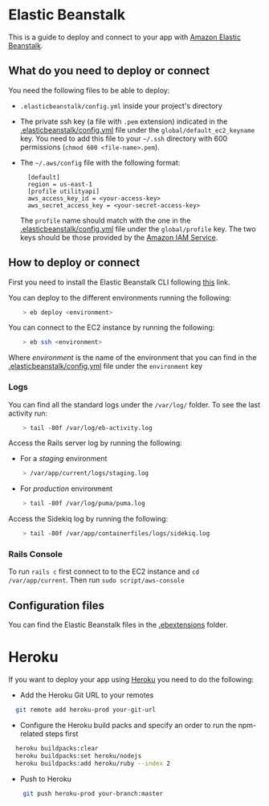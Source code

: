 # Elastic Beanstalk

This is a guide to deploy and connect to your app with [Amazon Elastic Beanstalk](http://docs.aws.amazon.com/elasticbeanstalk/latest/dg/Welcome.html).

## What do you need to deploy or connect

You need the following files to be able to deploy:
  - `.elasticbeanstalk/config.yml` inside your project's directory
  - The private ssh key (a file with `.pem` extension) indicated in the [.elasticbeanstalk/config.yml](.elasticbeanstalk/config.yml) file under the `global/default_ec2_keyname` key. You need to add this file to your `~/.ssh` directory with 600 permissions (`chmod 600 <file-name>.pem`).
  - The `~/.aws/config` file with the following format:

    ```
      [default]
      region = us-east-1
      [profile utilityapi]
      aws_access_key_id = <your-access-key>
      aws_secret_access_key = <your-secret-access-key>
    ```
    The `profile` name should match with the one in the [.elasticbeanstalk/config.yml](.elasticbeanstalk/config.yml) file under the `global/profile` key. The two keys should be those provided by the [Amazon IAM Service](https://aws.amazon.com/documentation/iam/).

## How to deploy or connect

First you need to install the Elastic Beanstalk CLI following [this](http://docs.aws.amazon.com/elasticbeanstalk/latest/dg/eb-cli3-install.html) link.

You can deploy to the different environments running the following:

```bash
    > eb deploy <environment>
```

You can connect to the EC2 instance by running the following:

```bash
    > eb ssh <environment>
```

Where *environment* is the name of the environment that you can find in the [.elasticbeanstalk/config.yml](.elasticbeanstalk/config.yml) file under the `environment` key

### Logs

You can find all the standard logs under the `/var/log/` folder. To see the last activity run:

```bash
    > tail -80f /var/log/eb-activity.log
```

Access the Rails server log by running the following:

- For a _staging_ environment

```bash
    > /var/app/current/logs/staging.log
```

- For _production_ environment

```bash
    > tail -80f /var/log/puma/puma.log
```

Access the Sidekiq log by running the following:

```bash
    > tail -80f /var/app/containerfiles/logs/sidekiq.log
```

### Rails Console

To run `rails c` first connect to to the EC2 instance and `cd /var/app/current`. Then run `sudo script/aws-console`

## Configuration files

You can find the Elastic Beanstalk files in the [.ebextensions](.ebextensions) folder.

# Heroku

If you want to deploy your app using [Heroku](https://www.heroku.com) you need to do the following:

- Add the Heroku Git URL to your remotes

```bash
  git remote add heroku-prod your-git-url
```

- Configure the Heroku build packs and specify an order to run the npm-related steps first

```bash
  heroku buildpacks:clear
  heroku buildpacks:set heroku/nodejs
  heroku buildpacks:add heroku/ruby --index 2
```

- Push to Heroku

```bash
	git push heroku-prod your-branch:master
```
